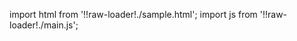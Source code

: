 import html from '!!raw-loader!./sample.html';
import js from '!!raw-loader!./main.js';

<Editor html={html} js={js}/>
